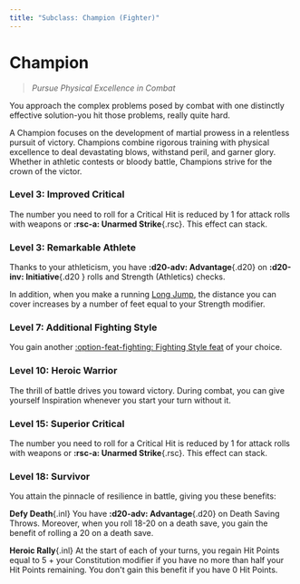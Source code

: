 ```yaml
---
title: "Subclass: Champion (Fighter)"
---
```


<p style="display:none">
Pursue Physical Excellence in Combat
</p>

# Champion

> *Pursue Physical Excellence in Combat*

You approach the complex problems posed by combat with one distinctly effective solution-you hit those problems, really quite hard.

A Champion focuses on the development of martial prowess in a relentless pursuit of victory. Champions combine rigorous training with physical excellence to deal devastating blows, withstand peril, and garner glory. Whether in athletic contests or bloody battle, Champions strive for the crown of the victor.

### Level 3: Improved Critical

The number you need to roll for a Critical Hit is reduced by 1 for attack rolls with weapons or **:rsc-a: Unarmed Strike**{.rsc}. This effect can stack.
 
### Level 3: Remarkable Athlete

Thanks to your athleticism, you have **:d20-adv: Advantage**{.d20} on **:d20-inv: Initiative**{.d20 } rolls and Strength (Athletics) checks.

In addition, when you make a running [Long Jump](../../glossary.md#long-jump), the distance you can cover increases by a number of feet equal to your Strength modifier.

### Level 7: Additional Fighting Style

You gain another [:option-feat-fighting: Fighting Style feat](../../option/feat/feat-fighting-style/index.md) of your choice.

### Level 10: Heroic Warrior

The thrill of battle drives you toward victory. During combat, you can give yourself Inspiration whenever you start your turn without it.

### Level 15: Superior Critical

The number you need to roll for a Critical Hit is reduced by 1 for attack rolls with weapons or **:rsc-a: Unarmed Strike**{.rsc}. This effect can stack.

### Level 18: Survivor

You attain the pinnacle of resilience in battle, giving you these benefits:

**Defy Death**{.inl} You have **:d20-adv: Advantage**{.d20} on Death Saving Throws. Moreover, when you roll 18-20 on a death save, you gain the benefit of rolling a 20 on a death save.

**Heroic Rally**{.inl} At the start of each of your turns, you regain Hit Points equal to 5 + your Constitution modifier if you have no more than half your Hit Points remaining. You don't gain this benefit if you have 0 Hit Points.

